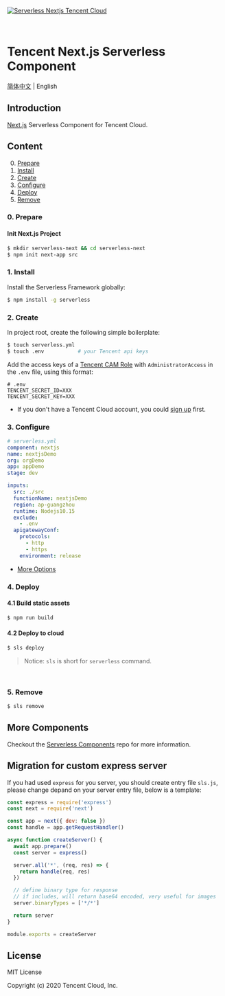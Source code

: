 [![Serverless Nextjs Tencent Cloud](https://img.serverlesscloud.cn/2020224/1582553715762-next.js_%E9%95%BF.png)](http://serverless.com)

&nbsp;

# Tencent Next.js Serverless Component

[简体中文](https://github.com/serverless-components/tencent-nextjs/blob/v2/README.md) | English

## Introduction

[Next.js](https://github.com/zeit/next.js) Serverless Component for Tencent Cloud.

## Content

0. [Prepare](#0-prepare)
1. [Install](#1-install)
1. [Create](#2-create)
1. [Configure](#3-configure)
1. [Deploy](#4-deploy)
1. [Remove](#5-Remove)

### 0. Prepare

#### Init Next.js Project

```bash
$ mkdir serverless-next && cd serverless-next
$ npm init next-app src
```

### 1. Install

Install the Serverless Framework globally:

```bash
$ npm install -g serverless
```

### 2. Create

In project root, create the following simple boilerplate:

```bash
$ touch serverless.yml
$ touch .env           # your Tencent api keys
```

Add the access keys of a [Tencent CAM Role](https://console.cloud.tencent.com/cam/capi) with `AdministratorAccess` in the `.env` file, using this format:

```
# .env
TENCENT_SECRET_ID=XXX
TENCENT_SECRET_KEY=XXX
```

- If you don't have a Tencent Cloud account, you could [sign up](https://intl.cloud.tencent.com/register) first.

### 3. Configure

```yml
# serverless.yml
component: nextjs
name: nextjsDemo
org: orgDemo
app: appDemo
stage: dev

inputs:
  src: ./src
  functionName: nextjsDemo
  region: ap-guangzhou
  runtime: Nodejs10.15
  exclude:
    - .env
  apigatewayConf:
    protocols:
      - http
      - https
    environment: release
```

- [More Options](https://github.com/serverless-components/tencent-nextjs/blob/v2/docs/configure.md)

### 4. Deploy

#### 4.1 Build static assets

```bash
$ npm run build
```

#### 4.2 Deploy to cloud

```bash
$ sls deploy
```

> Notice: `sls` is short for `serverless` command.

&nbsp;

### 5. Remove

```bash
$ sls remove
```

## More Components

Checkout the [Serverless Components](https://github.com/serverless/components) repo for more information.

## Migration for custom express server

If you had used `express` for you server, you should create entry file `sls.js`, please change depand on your server entry file, below is a template:

```js
const express = require('express')
const next = require('next')

const app = next({ dev: false })
const handle = app.getRequestHandler()

async function createServer() {
  await app.prepare()
  const server = express()

  server.all('*', (req, res) => {
    return handle(req, res)
  })

  // define binary type for response
  // if includes, will return base64 encoded, very useful for images
  server.binaryTypes = ['*/*']

  return server
}

module.exports = createServer
```

## License

MIT License

Copyright (c) 2020 Tencent Cloud, Inc.
